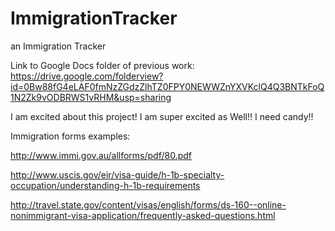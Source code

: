 # ImmigrationTracker
an Immigration Tracker

Link to Google Docs folder of previous work: https://drive.google.com/folderview?id=0Bw88fG4eLAF0fmNzZGdzZlhTZ0FPY0NEWWZnYXVKclQ4Q3BNTkFoQ1N2Zk9vODBRWS1vRHM&usp=sharing

I am excited about this project!
I am super excited as Well!!
I need candy!!

Immigration forms examples:

http://www.immi.gov.au/allforms/pdf/80.pdf

http://www.uscis.gov/eir/visa-guide/h-1b-specialty-occupation/understanding-h-1b-requirements

http://travel.state.gov/content/visas/english/forms/ds-160--online-nonimmigrant-visa-application/frequently-asked-questions.html
